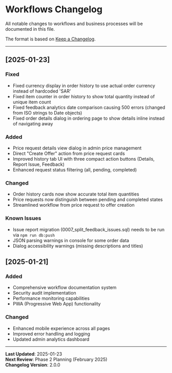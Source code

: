 # Workflows Changelog

All notable changes to workflows and business processes will be documented in this file.

The format is based on [Keep a Changelog](https://keepachangelog.com/en/1.0.0/).

---

## [2025-01-23]

### Fixed
- Fixed currency display in order history to use actual order currency instead of hardcoded 'SAR'
- Fixed item counter in order history to show total quantity instead of unique item count
- Fixed feedback analytics date comparison causing 500 errors (changed from ISO strings to Date objects)
- Fixed order details dialog in ordering page to show details inline instead of navigating away

### Added
- Price request details view dialog in admin price management
- Direct "Create Offer" action from price request cards
- Improved history tab UI with three compact action buttons (Details, Report Issue, Feedback)
- Enhanced request status filtering (all, pending, completed)

### Changed
- Order history cards now show accurate total item quantities
- Price requests now distinguish between pending and completed states
- Streamlined workflow from price request to offer creation

### Known Issues
- Issue report migration (0007_split_feedback_issues.sql) needs to be run via `npm run db:push`
- JSON parsing warnings in console for some order data
- Dialog accessibility warnings (missing descriptions and titles)

## [2025-01-21]

### Added
- Comprehensive workflow documentation system
- Security audit implementation
- Performance monitoring capabilities
- PWA (Progressive Web App) functionality

### Changed
- Enhanced mobile experience across all pages
- Improved error handling and logging
- Updated admin analytics dashboard

---

**Last Updated**: 2025-01-23  
**Next Review**: Phase 2 Planning (February 2025)  
**Changelog Version**: 2.0.0